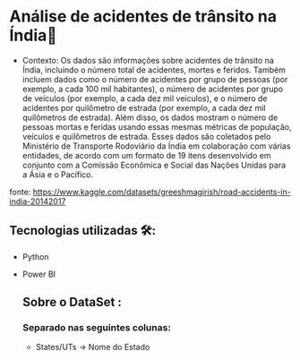 # Análise de acidentes de trânsito na Índia🚙

- Contexto: 
Os dados são informações sobre acidentes de trânsito na Índia, incluindo o número total de acidentes, mortes e feridos. Também incluem dados como o número de acidentes por grupo de pessoas (por exemplo, a cada 100 mil habitantes), o número de acidentes por grupo de veículos (por exemplo, a cada dez mil veículos), e o número de acidentes por quilômetro de estrada (por exemplo, a cada dez mil quilômetros de estrada). Além disso, os dados mostram o número de pessoas mortas e feridas usando essas mesmas métricas de população, veículos e quilômetros de estrada. Esses dados são coletados pelo Ministério de Transporte Rodoviário da Índia em colaboração com várias entidades, de acordo com um formato de 19 itens desenvolvido em conjunto com a Comissão Econômica e Social das Nações Unidas para a Ásia e o Pacífico.

fonte: https://www.kaggle.com/datasets/greeshmagirish/road-accidents-in-india-20142017

## Tecnologias utilizadas 🛠:
- Python
- Power BI

  ## Sobre o DataSet :
  ### Separado nas seguintes colunas:
  - States/UTs -> Nome do Estado
  
